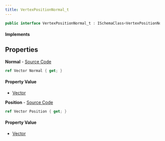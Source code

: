 ```yaml
---
title: VertexPositionNormal_t
---
```


```csharp
public interface VertexPositionNormal_t : ISchemaClass<VertexPositionNormal_t>, ISchemaField, ISchemaClass, INativeHandle
```

#### Implements

## Properties

**Normal** - [Source Code](https://github.com/swiftly-solution/swiftlys2/blob/main/managed/src/SwiftlyS2.Generated/Schemas/Interfaces/VertexPositionNormal_t.cs#L18)

```csharp
ref Vector Normal { get; }
```

#### Property Value

- [Vector](/docs/api/shared/natives/vector)

**Position** - [Source Code](https://github.com/swiftly-solution/swiftlys2/blob/main/managed/src/SwiftlyS2.Generated/Schemas/Interfaces/VertexPositionNormal_t.cs#L16)

```csharp
ref Vector Position { get; }
```

#### Property Value

- [Vector](/docs/api/shared/natives/vector)

